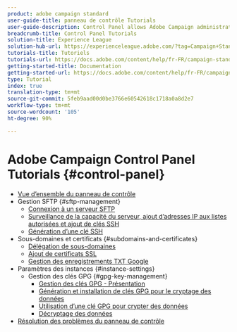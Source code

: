 ```yaml
---
product: adobe campaign standard
user-guide-title: panneau de contrôle Tutorials
user-guide-description: Control Panel allows Adobe Campaign administrators to monitor key assets and perform administrative tasks, such as managing the SFTP storage by instance or allow list IP addresses.
breadcrumb-title: Control Panel Tutorials
solution-title: Experience League
solution-hub-url: https://experienceleague.adobe.com/?tag=Campaign+Standard#recommended/solutions/campaign
tutorials-title: Tutoriels
tutorials-url: https://docs.adobe.com/content/help/fr-FR/campaign-standard-learn/tutorials/overview.html
getting-started-title: Documentation
getting-started-url: https://docs.adobe.com/content/help/fr-FR/campaign-standard/using/campaign-standard-home.html
type: Tutorial
index: true
translation-type: tm+mt
source-git-commit: 5feb9aad00d0be3766e60542618c1718a0a8d2e7
workflow-type: tm+mt
source-wordcount: '105'
ht-degree: 90%

---
```



# Adobe Campaign Control Panel Tutorials {#control-panel}

+ [Vue d’ensemble du panneau de contrôle](/help/control-panel-tutorials/control-panel-overview.md)
+ Gestion SFTP {#sftp-management}
   + [Connexion à un serveur SFTP](/help/control-panel-tutorials/sftp-management/connect-to-sftp-server.md)
   + [Surveillance de la capacité du serveur, ajout d’adresses IP aux listes autorisées et ajout de clés SSH](/help/control-panel-tutorials/sftp-management/monitoring-server-capacity-allow-listing-adding-ssh-key.md)
   + [Génération d’une clé SSH](/help/control-panel-tutorials/sftp-management/generate-ssh-key.md)
+ Sous-domaines et certificats {#subdomains-and-certificates}
   + [Délégation de sous-domaines](/help/control-panel-tutorials/subdomains-and-certificates/subdomain-delegation.md)
   + [Ajout de certificats SSL](/help/control-panel-tutorials/subdomains-and-certificates/adding-ssl-certificates.md)
   + [Gestion des enregistrements TXT Google](/help/control-panel-tutorials/subdomains-and-certificates/google-txt-record-management.md)
+ Paramètres des instances {#instance-settings}
   + Gestion des clés GPG {#gpg-key-management}
      + [Gestion des clés GPG - Présentation](/help/control-panel-tutorials/instance-settings/gpg-key-management/gpg-key-management-overview.md)
      + [Génération et installation de clés GPG pour le cryptage des données](/help/control-panel-tutorials/instance-settings/gpg-key-management/generating-and-installing-gpg-keys-for-data-encryption.md)
      + [Utilisation d’une clé GPG pour crypter des données](/help/control-panel-tutorials/instance-settings/gpg-key-management/using-a-gpg-key-to-encrypt-data.md)
      + [Décryptage des données](/help/control-panel-tutorials/instance-settings/gpg-key-management/decrypting-data.md)
+ [Résolution des problèmes du panneau de contrôle](/help/control-panel-tutorials/trouble-shooting.md)